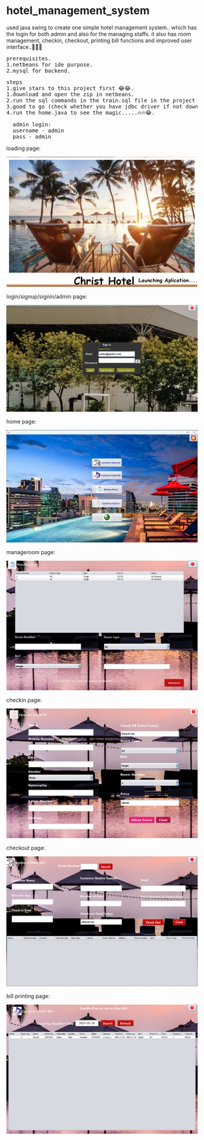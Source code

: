 # hotel_management_system
used java swing to create one simple hotel management system.. which has the login for both admin and also for the managing staffs. it also has room management, checkin, checkout, printing bill functions and improved user interface..🤞🤞😁

<pre>
prerequisites.
1.netbeans for ide purpose.
2.mysql for backend.
</pre>

<pre>
steps
1.give stars to this project first 😂😂.
1.download and open the zip in netbeans.
2.run the sql commands in the train.sql file in the project root folder.
3.good to go (check whether you have jdbc driver if not download and paste into your ide..).
4.run the home.java to see the magic.....🔥🔥😂.
</pre>

<pre>
  admin login:
  username - admin
  pass - admin
</pre>

loading page:
<p><img src="https://raw.githubusercontent.com/kavaskar786/proj_images/main/HMS_proj/loading.png"/></p>

login/signup/signin/admin page:
<p><img src="https://raw.githubusercontent.com/kavaskar786/proj_images/main/HMS_proj/login.png"/></p>

home page:
<p><img src="https://raw.githubusercontent.com/kavaskar786/proj_images/main/HMS_proj/home.png"/></p>

manageroom page:
<p><img src="https://raw.githubusercontent.com/kavaskar786/proj_images/main/HMS_proj/manage_room.png"/></p>

checkin page:
<p><img src="https://raw.githubusercontent.com/kavaskar786/proj_images/main/HMS_proj/checkin.png"/></p>

checkout page:
<p><img src="https://raw.githubusercontent.com/kavaskar786/proj_images/main/HMS_proj/checkout.png"/></p>

bill printing page:
<p><img src="https://raw.githubusercontent.com/kavaskar786/proj_images/main/HMS_proj/billing.png"/></p>

